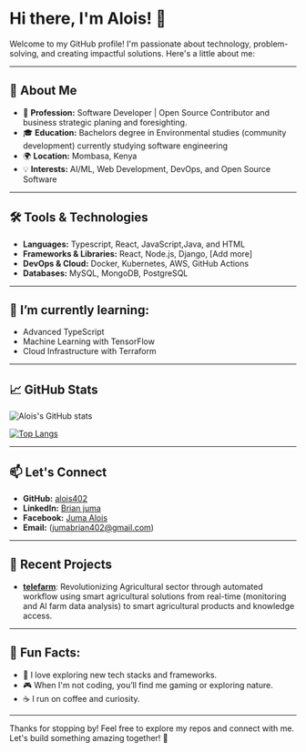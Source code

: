 # Hi there, I'm Alois! 👋

Welcome to my GitHub profile! I'm passionate about technology, problem-solving, and creating impactful solutions. Here's a little about me:

---

## 🌟 About Me
- 💼 **Profession:** Software Developer | Open Source Contributor and business strategic planing and foresighting.
- 🎓 **Education:** Bachelors degree in Environmental studies (community development) currently studying software engineering
- 🌍 **Location:** Mombasa, Kenya
- 💡 **Interests:** AI/ML, Web Development, DevOps, and Open Source Software

---

## 🛠️ Tools & Technologies
- **Languages:** Typescript, React, JavaScript,Java, and HTML
- **Frameworks & Libraries:** React, Node.js, Django, [Add more]
- **DevOps & Cloud:** Docker, Kubernetes, AWS, GitHub Actions
- **Databases:** MySQL, MongoDB, PostgreSQL

---

## 🌱 I’m currently learning:
- Advanced TypeScript
- Machine Learning with TensorFlow
- Cloud Infrastructure with Terraform

---

## 📈 GitHub Stats
![Alois's GitHub stats](https://github-readme-stats.vercel.app/api?username=alois402&show_icons=true&theme=radical)

[![Top Langs](https://github-readme-stats.vercel.app/api/top-langs/?username=alois402&layout=compact&theme=radical)](https://github.com/alois402)

---

## 📫 Let's Connect
- **GitHub:** [alois402](https://github.com/alois402)
- **LinkedIn:** [Brian juma](https://www.linkedin.com/in/brian-juma-062b87245/)
- **Facebook:** [Juma Alois](https://www.facebook.com/profile.php?id=100080864731014)
- **Email:** (jumabrian402@gmail.com)

---

## 📝 Recent Projects
- [**telefarm**](#): Revolutionizing Agricultural sector through automated workflow using smart agricultural solutions from real-time (monitoring and AI farm data analysis) to smart agricultural products and knowledge access.

---

## 📜 Fun Facts:
- 🌟 I love exploring new tech stacks and frameworks.
- 🎮 When I'm not coding, you’ll find me gaming or exploring nature.
- ☕ I run on coffee and curiosity.

---

Thanks for stopping by! Feel free to explore my repos and connect with me. Let's build something amazing together! 🚀
